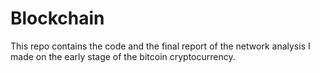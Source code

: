# Blockchain
This repo contains the code and the final report of the network analysis I made on the early stage of the bitcoin cryptocurrency.
